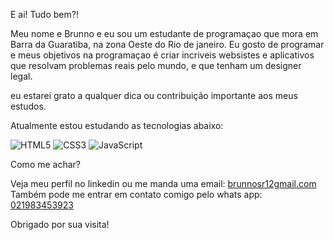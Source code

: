 E ai! Tudo bem?!

Meu nome e Brunno e eu sou um estudante de programaçao que mora em Barra da Guaratiba, na zona Oeste do Rio de janeiro.
Eu gosto de programar e meus objetivos na programaçao é criar incriveis websistes e aplicativos que resolvam problemas reais pelo mundo, e que tenham um designer legal.

eu estarei grato  a qualquer dica ou contribuição importante aos meus estudos.

Atualmente estou estudando as tecnologias abaixo:

![HTML5](https://img.shields.io/badge/-HTML5-E34F26?style=flat&labelColor=E34F26&logo=html5&logoColor=ffffff)
![CSS3](https://img.shields.io/badge/-CSS3-1572B6?style=flat&labelColor=1572B6&logo=css3&logoColor=ffffff)
![JavaScript](https://img.shields.io/badge/-JavaScript-F7DF1E?style=flat&labelColor=F7DF1E&logo=javascript&logoColor=000000)


Como me achar?

Veja meu perfil no linkedin ou me manda uma email: <a href="mailto:brunnosr12gmail.com" taget="_blank">brunnosr12gmail.com</a><br>
Também pode me entrar em contato comigo pelo whats app: [021983453923](https://wa.me/5521983453923)

Obrigado por sua visita!


